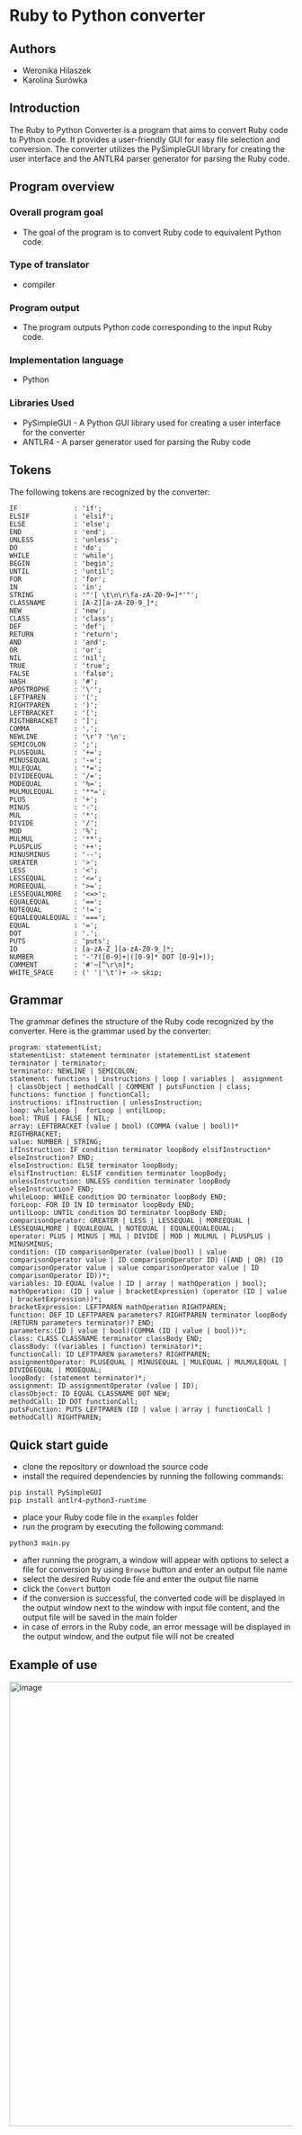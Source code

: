 # Ruby to Python converter

## Authors
- Weronika Hilaszek
- Karolina Surówka

## Introduction
The Ruby to Python Converter is a program that aims to convert Ruby code to Python code. It provides a user-friendly GUI for easy file selection and conversion. The converter utilizes the PySimpleGUI library for creating the user interface and the ANTLR4 parser generator for parsing the Ruby code.
## Program overview

### Overall program goal
- The goal of the program is to convert Ruby code to equivalent Python code.

### Type of translator
- compiler

### Program output
- The program outputs Python code corresponding to the input Ruby code.

### Implementation language
- Python


### Libraries Used
 - PySimpleGUI - A Python GUI library used for creating a user interface for the converter
 - ANTLR4 - A parser generator used for parsing the Ruby code

## Tokens
The following tokens are recognized by the converter:
``` antlr
IF              : 'if';
ELSIF           : 'elsif';
ELSE            : 'else';
END             : 'end';
UNLESS          : 'unless';
DO              : 'do';
WHILE           : 'while';
BEGIN           : 'begin';
UNTIL           : 'until';
FOR             : 'for';
IN              : 'in';
STRING          : '"'[ \t\n\r\fa-zA-Z0-9=]*'"';
CLASSNAME       : [A-Z][a-zA-Z0-9_]*;
NEW             : 'new';
CLASS           : 'class';
DEF             : 'def';
RETURN          : 'return';
AND             : 'and';
OR              : 'or';
NIL             : 'nil';
TRUE            : 'true';
FALSE           : 'false';
HASH            : '#';
APOSTROPHE      : '\'';
LEFTPAREN       : '(';
RIGHTPAREN      : ')';
LEFTBRACKET     : '[';
RIGTHBRACKET    : ']';
COMMA           : ',';
NEWLINE         : '\r'? '\n';
SEMICOLON       : ';';
PLUSEQUAL       : '+=';
MINUSEQUAL      : '-=';
MULEQUAL        : '*=';
DIVIDEEQUAL     : '/=';
MODEQUAL        : '%=';
MULMULEQUAL     : '**=';
PLUS            : '+';
MINUS           : '-';
MUL             : '*';
DIVIDE          : '/';
MOD             : '%';
MULMUL          : '**';
PLUSPLUS        : '++';
MINUSMINUS      : '--';
GREATER         : '>';
LESS            : '<';
LESSEQUAL       : '<=';
MOREEQUAL       : '>=';
LESSEQUALMORE   : '<=>';
EQUALEQUAL      : '==';
NOTEQUAL        : '!=';
EQUALEQUALEQUAL : '===';
EQUAL           : '=';
DOT             : '.';
PUTS            : 'puts';
ID              : [a-zA-Z_][a-zA-Z0-9_]*;
NUMBER          : '-'?([0-9]+|([0-9]* DOT [0-9]+));
COMMENT         : '#'~[^\r\n]*;
WHITE_SPACE     : (' '|'\t')+ -> skip;
```

## Grammar
The grammar defines the structure of the Ruby code recognized by the converter. Here is the grammar used by the converter:
``` antlr
program: statementList;
statementList: statement terminator |statementList statement terminator | terminator;
terminator: NEWLINE | SEMICOLON;
statement: functions | instructions | loop | variables |  assignment  | classObject | methodCall | COMMENT | putsFunction | class;
functions: function | functionCall;
instructions: ifInstruction | unlessInstruction;
loop: whileLoop |  forLoop | untilLoop;
bool: TRUE | FALSE | NIL;
array: LEFTBRACKET (value | bool) (COMMA (value | bool))* RIGTHBRACKET;
value: NUMBER | STRING;
ifInstruction: IF condition terminator loopBody elsifInstruction* elseInstruction? END;
elseInstruction: ELSE terminator loopBody;
elsifInstruction: ELSIF condition terminator loopBody;
unlessInstruction: UNLESS condition terminator loopBody elseInstruction? END;
whileLoop: WHILE condition DO terminator loopBody END;
forLoop: FOR ID IN ID terminator loopBody END;
untilLoop: UNTIL condition DO terminator loopBody END;
comparisonOperator: GREATER | LESS | LESSEQUAL | MOREEQUAL | LESSEQUALMORE | EQUALEQUAL | NOTEQUAL | EQUALEQUALEQUAL;
operator: PLUS | MINUS | MUL | DIVIDE | MOD | MULMUL | PLUSPLUS | MINUSMINUS;
condition: (ID comparisonOperator (value|bool) | value comparisonOperator value | ID comparisonOperator ID) ((AND | OR) (ID comparisonOperator value | value comparisonOperator value | ID comparisonOperator ID))*;
variables: ID EQUAL (value | ID | array | mathOperation | bool);
mathOperation: (ID | value | bracketExpression) (operator (ID | value | bracketExpression))*;
bracketExpression: LEFTPAREN mathOperation RIGHTPAREN;
function: DEF ID LEFTPAREN parameters? RIGHTPAREN terminator loopBody (RETURN parameters terminator)? END;
parameters:(ID | value | bool)(COMMA (ID | value | bool))*;
class: CLASS CLASSNAME terminator classBody END;
classBody: ((variables | function) terminator)*;
functionCall: ID LEFTPAREN parameters? RIGHTPAREN;
assignmentOperator: PLUSEQUAL | MINUSEQUAL | MULEQUAL | MULMULEQUAL | DIVIDEEQUAL | MODEQUAL;
loopBody: (statement terminator)*;
assignment: ID assignmentOperator (value | ID);
classObject: ID EQUAL CLASSNAME DOT NEW;
methodCall: ID DOT functionCall;
putsFunction: PUTS LEFTPAREN (ID | value | array | functionCall | methodCall) RIGHTPAREN;
```

## Quick start guide
- clone the repository or download the source code
- install the required dependencies by running the following commands:
``` shell
pip install PySimpleGUI
pip install antlr4-python3-runtime
```
- place your Ruby code file in the `examples` folder
- run the program by executing the following command:
``` shell
python3 main.py
```
- after running the program, a window will appear with options to select a file for conversion by using `Browse` button and enter an output file name
- select the desired Ruby code file and enter the output file name
- click the `Convert` button
- if the conversion is successful, the converted code will be displayed in the output window next to the window with input file content, and the output file will be saved in the main folder
- in case of errors in the Ruby code, an error message will be displayed in the output window, and the output file will not be created

## Example of use

<img width="791" alt="image" src="https://github.com/werkah/Ruby-to-Python-converter/assets/92488733/788d2f5d-3ac1-4f8e-bed7-6b023323ce80">



